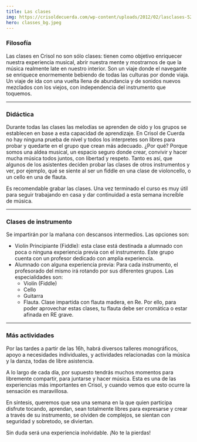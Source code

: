 ```yaml
---
title: Las clases
img: https://crisoldecuerda.com/wp-content/uploads/2012/02/lasclases-520x347.jpg
hero: classes_bg.jpeg
---
```


### Filosofía

Las clases en Crisol no son sólo clases: tienen como objetivo enriquecer nuestra experiencia musical, abrir nuestra mente y mostrarnos de que la música realmente late en nuestro interior. Son un viaje donde el navegante se enriquece enormemente bebiendo de todas las culturas por donde viaja. Un viaje de ida con una vuelta llena de abundancia y de sonidos nuevos mezclados con los viejos, con independencia del instrumento que toquemos.

---

### Didáctica

Durante todas las clases las melodías se aprenden de oído y los grupos se establecen en base a esta capacidad de aprendizaje. En Crisol de Cuerda no hay ninguna prueba de nivel y todos los interpretes son libres para probar y quedarte en el grupo que crean más adecuado. ¿Por qué? Porque somos una aldea musical, un espacio seguro donde crear, convivir y hacer mucha música todos juntos, con libertad y respeto. Tanto es así, que algunos de los asistentes deciden probar las clases de otros instrumentos y ver, por ejemplo, qué se siente al ser un fiddle en una clase de violoncello, o un cello en una de flauta.

Es recomendable grabar las clases. Una vez terminado el curso es muy útil para seguir trabajando en casa y dar continuidad a esta semana increíble de música.

---

### Clases de instrumento

Se impartirán por la mañana con descansos intermedios. Las opciones son:

- Violín Principiante (Fiddle): esta clase está destinada a alumnado con poca o ninguna experiencia previa con el instrumento. Este grupo cuenta con un profesor dedicado con amplia experiencia.
- Alumnado con alguna experiencia previa: Para cada instrumento, el profesorado del mismo irá rotando por sus diferentes grupos. Las especialidades son:
  - Violín (Fiddle)
  - Cello
  - Guitarra
  - Flauta. Clase impartida con flauta madera, en Re. Por ello, para poder aprovechar estas clases, tu flauta debe ser cromática o estar afinada en RE grave.

---

### Más actividades

Por las tardes a partir de las 16h, habrá diversos talleres monográficos, apoyo a necesidades individuales, y actividades relacionadas con la música y la danza, todas de libre asistencia.

A lo largo de cada día, por supuesto tendrás muchos momentos para libremente compartir, para juntarse y hacer música. Esta es una de las experiencias más importantes en Crisol, y cuando vemos que esto ocurre la sensación es maravillosa.

En síntesis, queremos que sea una semana en la que quien participa disfrute tocando, aprendan, sean totalmente libres para expresarse y crear a través de su instrumento, se olviden de complejos, se sientan con seguridad y sobretodo, se diviertan.

Sin duda será una experiencia inolvidable. ¡No te la pierdas!
